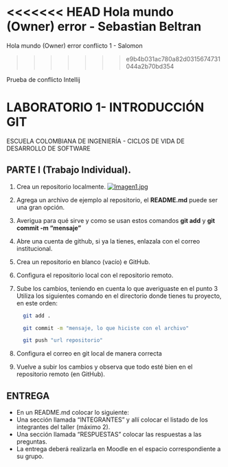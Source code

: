 <<<<<<< HEAD
Hola mundo (Owner) error - Sebastian Beltran 
=======
Hola mundo (Owner) error conflicto 1 - Salomon
>>>>>>> e9b4b031ac780a82d0315674731044a2b70bd354

Prueba de conflicto Intellij 

# LABORATORIO 1- INTRODUCCIÓN GIT
ESCUELA COLOMBIANA DE INGENIERÍA - CICLOS DE VIDA DE DESARROLLO DE SOFTWARE
  
## PARTE I (Trabajo Individual). 

1.	Crea un repositorio localmente.
    [![Imagen1.jpg](https://i.postimg.cc/MKHj12tt/Imagen1.jpg)](https://postimg.cc/Yhc9wP5m)
2.	Agrega un archivo de ejemplo al repositorio, el **README.md** puede ser una gran opción.
3.	Averigua para qué sirve y como se usan estos comandos **git add** y **git commit -m “mensaje”**
4. Abre una cuenta de github, si ya la tienes, enlazala con el correo institucional.
   
   
5.	Crea un repositorio en blanco (vacío) e GitHub.



   
6.	Configura el repositorio local con el repositorio remoto.

  
7.	Sube los cambios, teniendo en cuenta lo que averiguaste en el punto 3
    Utiliza los siguientes comando en el directorio donde tienes tu proyecto, en este orden:
   	```bash
      git add .
    ```

    ```bash
      git commit -m "mensaje, lo que hiciste con el archivo"
    ```

    ```bash
      git push "url repositorio"
    ```
8.	Configura el correo en git local de manera correcta

9.	Vuelve a subir los cambios y observa que todo esté bien en el repositorio remoto (en GitHub).



## ENTREGA
- En un README.md colocar lo siguiente:
- Una sección llamada “INTEGRANTES” y allí colocar el listado de los integrantes del taller (máximo 2).
- Una sección llamada “RESPUESTAS” colocar las respuestas a las preguntas.
- La entrega deberá realizarla en Moodle en el espacio correspondiente a su grupo.